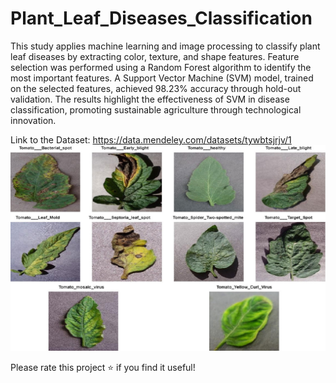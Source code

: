 # Plant_Leaf_Diseases_Classification

This study applies machine learning and image processing to classify plant leaf diseases by extracting color, texture, and shape features. Feature selection was performed using a Random Forest algorithm to identify the most important features. A Support Vector Machine (SVM) model, trained on the selected features, achieved 98.23% accuracy through hold-out validation. The results highlight the effectiveness of SVM in disease classification, promoting sustainable agriculture through technological innovation.

Link to the Dataset: https://data.mendeley.com/datasets/tywbtsjrjv/1
![Description](image.png)


Please rate this project ⭐️ if you find it useful!
